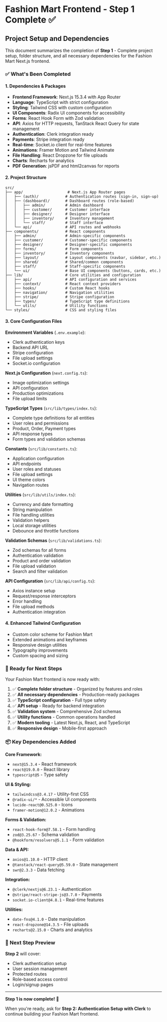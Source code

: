 # Fashion Mart Frontend - Step 1 Complete ✅

## Project Setup and Dependencies

This document summarizes the completion of **Step 1** - Complete project setup, folder structure, and all necessary dependencies for the Fashion Mart Next.js frontend.

### ✅ What's Been Completed

#### 1. **Dependencies & Packages**
- **Frontend Framework**: Next.js 15.3.4 with App Router
- **Language**: TypeScript with strict configuration
- **Styling**: Tailwind CSS with custom configuration
- **UI Components**: Radix UI components for accessibility
- **Forms**: React Hook Form with Zod validation
- **API**: Axios for HTTP requests, TanStack React Query for state management
- **Authentication**: Clerk integration ready
- **Payments**: Stripe integration ready
- **Real-time**: Socket.io client for real-time features
- **Animations**: Framer Motion and Tailwind Animate
- **File Handling**: React Dropzone for file uploads
- **Charts**: Recharts for analytics
- **PDF Generation**: jsPDF and html2canvas for reports

#### 2. **Project Structure**
```
src/
├── app/                    # Next.js App Router pages
│   ├── (auth)/            # Authentication routes (sign-in, sign-up)
│   ├── (dashboard)/       # Dashboard routes (role-based)
│   │   ├── admin/         # Admin dashboard
│   │   ├── customer/      # Customer interface
│   │   ├── designer/      # Designer interface
│   │   ├── inventory/     # Inventory management
│   │   └── staff/         # Staff interface
│   └── api/               # API routes and webhooks
├── components/            # React components
│   ├── admin/             # Admin-specific components
│   ├── customer/          # Customer-specific components
│   ├── designer/          # Designer-specific components
│   ├── forms/             # Form components
│   ├── inventory/         # Inventory components
│   ├── layout/            # Layout components (navbar, sidebar, etc.)
│   ├── shared/            # Shared/common components
│   ├── staff/             # Staff-specific components
│   └── ui/                # Base UI components (buttons, cards, etc.)
├── lib/                   # Core utilities and configuration
│   ├── api/               # API configuration and services
│   ├── context/           # React context providers
│   ├── hooks/             # Custom React hooks
│   ├── navigation/        # Navigation utilities
│   ├── stripe/            # Stripe configuration
│   ├── types/             # TypeScript type definitions
│   └── utils/             # Utility functions
└── styles/                # CSS and styling files
```

#### 3. **Core Configuration Files**

**Environment Variables** (`.env.example`):
- Clerk authentication keys
- Backend API URL
- Stripe configuration
- File upload settings
- Socket.io configuration

**Next.js Configuration** (`next.config.ts`):
- Image optimization settings
- API configuration
- Production optimizations
- File upload limits

**TypeScript Types** (`src/lib/types/index.ts`):
- Complete type definitions for all entities
- User roles and permissions
- Product, Order, Payment types
- API response types
- Form types and validation schemas

**Constants** (`src/lib/constants.ts`):
- Application configuration
- API endpoints
- User roles and statuses
- File upload settings
- UI theme colors
- Navigation routes

**Utilities** (`src/lib/utils/index.ts`):
- Currency and date formatting
- String manipulation
- File handling utilities
- Validation helpers
- Local storage utilities
- Debounce and throttle functions

**Validation Schemas** (`src/lib/validations.ts`):
- Zod schemas for all forms
- Authentication validation
- Product and order validation
- File upload validation
- Search and filter validation

**API Configuration** (`src/lib/api/config.ts`):
- Axios instance setup
- Request/response interceptors
- Error handling
- File upload methods
- Authentication integration

#### 4. **Enhanced Tailwind Configuration**
- Custom color scheme for Fashion Mart
- Extended animations and keyframes
- Responsive design utilities
- Typography improvements
- Custom spacing and sizing

### 🎯 Ready for Next Steps

Your Fashion Mart frontend is now ready with:

1. ✅ **Complete folder structure** - Organized by features and roles
2. ✅ **All necessary dependencies** - Production-ready packages
3. ✅ **TypeScript configuration** - Full type safety
4. ✅ **API setup** - Ready for backend integration
5. ✅ **Validation system** - Comprehensive Zod schemas
6. ✅ **Utility functions** - Common operations handled
7. ✅ **Modern tooling** - Latest Next.js, React, and TypeScript
8. ✅ **Responsive design** - Mobile-first approach

### 📦 Key Dependencies Added

**Core Framework:**
- `next@15.3.4` - React framework
- `react@19.0.0` - React library
- `typescript@5` - Type safety

**UI & Styling:**
- `tailwindcss@3.4.17` - Utility-first CSS
- `@radix-ui/*` - Accessible UI components
- `lucide-react@0.525.0` - Icons
- `framer-motion@12.0.2` - Animations

**Forms & Validation:**
- `react-hook-form@7.58.1` - Form handling
- `zod@3.25.67` - Schema validation
- `@hookform/resolvers@5.1.1` - Form validation

**Data & API:**
- `axios@1.10.0` - HTTP client
- `@tanstack/react-query@5.59.0` - State management
- `swr@2.3.3` - Data fetching

**Integration:**
- `@clerk/nextjs@6.23.1` - Authentication
- `@stripe/react-stripe-js@3.7.0` - Payments
- `socket.io-client@4.8.1` - Real-time features

**Utilities:**
- `date-fns@4.1.0` - Date manipulation
- `react-dropzone@14.3.5` - File uploads
- `recharts@2.15.0` - Charts and analytics

### 🚀 Next Step Preview

**Step 2** will cover:
- Clerk authentication setup
- User session management
- Protected routes
- Role-based access control
- Login/signup pages

---

**Step 1 is now complete!** 🎉

When you're ready, ask for **Step 2: Authentication Setup with Clerk** to continue building your Fashion Mart frontend.
